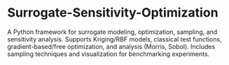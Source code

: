 # Surrogate-Sensitivity-Optimization
A Python framework for surrogate modeling, optimization, sampling, and sensitivity analysis. Supports Kriging/RBF models, classical test functions, gradient-based/free optimization, and analysis (Morris, Sobol). Includes sampling techniques and visualization for benchmarking experiments.
